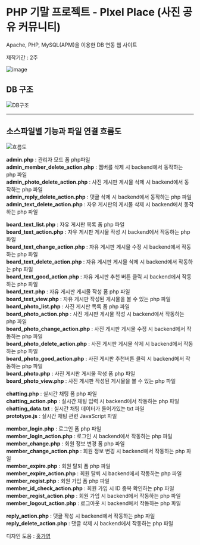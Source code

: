 # PHP 기말 프로젝트 - Plxel Place (사진 공유 커뮤니티)
Apache, PHP, MySQL(APM)을 이용한 DB 연동 웹 사이트   
   
제작기간 : 2주   
   
![image](https://github.com/55yong/PHP_Project/assets/132319467/c3ac74dd-64fa-404f-ad76-c5bb72c08af6)


## DB 구조
![DB구조](https://github.com/55yong/PHP_Project/assets/132319467/effbad15-d6ad-49ce-b7a1-104d8cc4a541")

---

## 소스파일별 기능과 파일 연결 흐름도
![흐름도](https://github.com/55yong/PHP_Project/assets/132319467/df76a677-a16b-4978-a118-de30a94a8e97)

**admin.php** : 관리자 모드 폼 php파일   
**admin_member_delete_action.php** : 멤버를 삭제 시 backend에서 동작하는 php 파일       
**admin_photo_delete_action.php** : 사진 게시판 게시물 삭제 시 backend에서 동작하는 php 파일      
**admin_reply_delete_action.php** : 댓글 삭제 시 backend에서 동작하는 php 파일      
**admin_text_delete_action.php** : 자유 게시판의 게시물 삭제 시 backend에서 동작하는 php 파일      
   
**board_text_list.php** : 자유 게시판 목록 폼 php 파일   
**board_text_action.php** : 자유 게시판 게시물 작성 시 backend에서 작동하는 php 파일   
**board_text_change_action.php** : 자유 게시판 게시물 수정 시 backend에서 작동하는 php 파일   
**board_text_delete_action.php** : 자유 게시판 게시물 삭제 시 backend에서 작동하는 php 파일   
**board_text_good_action.php** : 자유 게시판 추천 버튼 클릭 시 backend에서 작동하는 php 파일   
**board_text.php** : 자유 게시판 게시물 작성 폼 php 파일   
**board_text_view.php** : 자유 게시판 작성된 게시물을 볼 수 있는 php 파일   
**board_photo_list.php** : 사진 게시판 목록 폼 php 파일   
**board_photo_action.php** : 사진 게시판 게시물 작성 시 backend에서 작동하는 php 파일   
**board_photo_change_action.php** : 사진 게시판 게시물 수정 시 backend에서 작동하는 php 파일   
**board_photo_delete_action.php** : 사진 게시판 게시물 삭제 시 backend에서 작동하는 php 파일   
**board_photo_good_action.php** : 사진 게시판 추천버튼 클릭 시 backend에서 작동하는 php 파일   
**board_photo.php** : 사진 게시판 게시물 작성 폼 php 파일   
**board_photo_view.php** : 사진 게시판 작성된 게시물을 볼 수 있는 php 파일   
   
**chatting.php** : 실시간 채팅 폼 php 파일   
**chatting_action.php** : 실시간 채팅 입력 시 backend에서 작동하는 php 파일     
**chatting_data.txt** : 실시간 채팅 데이터가 들어가있는 txt 파일   
**prototype.js** : 실시간 채팅 관련 JavaScript 파일   
      
**member_login.php** : 로그인 폼 php 파일      
**member_login_action.php** : 로그인 시 backend에서 작동하는 php 파일   
**member_change.php** : 회원 정보 변경 폼 php 파일   
**member_change_action.php** : 회원 정보 변경 시 backend에서 작동하는 php 파일   
**member_expire.php** : 회원 탈퇴 폼 php 파일   
**member_expire_action.php** : 회원 탈퇴 시 backend에서 작동하는 php 파일   
**member_regist.php** : 회원 가입 폼 php 파일   
**member_id_check_action.php** : 회원 가입 시 ID 중복 확인하는 php 파일   
**member_regist_action.php** : 회원 가입 시 backend에서 작동하는 php 파일   
**member_logout_action.php** : 로그아웃 시 backend에서 작동하는 php 파일   
   
**reply_action.php** : 댓글 작성 시 backend에서 작동하는 php 파일   
**reply_delete_action.php** : 댓글 삭제 시 backend에서 작동하는 php 파일   
   
디자인 도움 : [홍가영](https://github.com/kaouo)
